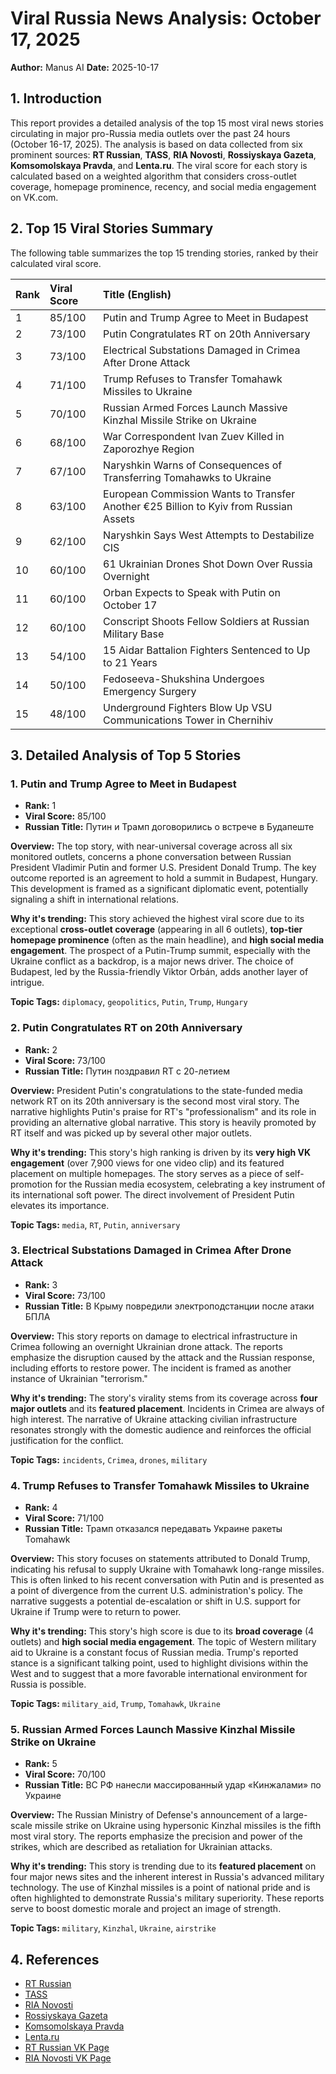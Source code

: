 # Viral Russia News Analysis: October 17, 2025

**Author:** Manus AI
**Date:** 2025-10-17

## 1. Introduction

This report provides a detailed analysis of the top 15 most viral news stories circulating in major pro-Russia media outlets over the past 24 hours (October 16-17, 2025). The analysis is based on data collected from six prominent sources: **RT Russian**, **TASS**, **RIA Novosti**, **Rossiyskaya Gazeta**, **Komsomolskaya Pravda**, and **Lenta.ru**. The viral score for each story is calculated based on a weighted algorithm that considers cross-outlet coverage, homepage prominence, recency, and social media engagement on VK.com.

## 2. Top 15 Viral Stories Summary

The following table summarizes the top 15 trending stories, ranked by their calculated viral score.

| Rank | Viral Score | Title (English)                                                              |
| :--- | :---------- | :--------------------------------------------------------------------------- |
| 1    | 85/100      | Putin and Trump Agree to Meet in Budapest                                    |
| 2    | 73/100      | Putin Congratulates RT on 20th Anniversary                                   |
| 3    | 73/100      | Electrical Substations Damaged in Crimea After Drone Attack                  |
| 4    | 71/100      | Trump Refuses to Transfer Tomahawk Missiles to Ukraine                       |
| 5    | 70/100      | Russian Armed Forces Launch Massive Kinzhal Missile Strike on Ukraine        |
| 6    | 68/100      | War Correspondent Ivan Zuev Killed in Zaporozhye Region                      |
| 7    | 67/100      | Naryshkin Warns of Consequences of Transferring Tomahawks to Ukraine         |
| 8    | 63/100      | European Commission Wants to Transfer Another €25 Billion to Kyiv from Russian Assets |
| 9    | 62/100      | Naryshkin Says West Attempts to Destabilize CIS                              |
| 10   | 60/100      | 61 Ukrainian Drones Shot Down Over Russia Overnight                          |
| 11   | 60/100      | Orban Expects to Speak with Putin on October 17                              |
| 12   | 60/100      | Conscript Shoots Fellow Soldiers at Russian Military Base                    |
| 13   | 54/100      | 15 Aidar Battalion Fighters Sentenced to Up to 21 Years                      |
| 14   | 50/100      | Fedoseeva-Shukshina Undergoes Emergency Surgery                              |
| 15   | 48/100      | Underground Fighters Blow Up VSU Communications Tower in Chernihiv           |

## 3. Detailed Analysis of Top 5 Stories

### 1. Putin and Trump Agree to Meet in Budapest

*   **Rank:** 1
*   **Viral Score:** 85/100
*   **Russian Title:** Путин и Трамп договорились о встрече в Будапеште

**Overview:**
The top story, with near-universal coverage across all six monitored outlets, concerns a phone conversation between Russian President Vladimir Putin and former U.S. President Donald Trump. The key outcome reported is an agreement to hold a summit in Budapest, Hungary. This development is framed as a significant diplomatic event, potentially signaling a shift in international relations.

**Why it's trending:**
This story achieved the highest viral score due to its exceptional **cross-outlet coverage** (appearing in all 6 outlets), **top-tier homepage prominence** (often as the main headline), and **high social media engagement**. The prospect of a Putin-Trump summit, especially with the Ukraine conflict as a backdrop, is a major news driver. The choice of Budapest, led by the Russia-friendly Viktor Orbán, adds another layer of intrigue.

**Topic Tags:** `diplomacy`, `geopolitics`, `Putin`, `Trump`, `Hungary`

### 2. Putin Congratulates RT on 20th Anniversary

*   **Rank:** 2
*   **Viral Score:** 73/100
*   **Russian Title:** Путин поздравил RT с 20-летием

**Overview:**
President Putin's congratulations to the state-funded media network RT on its 20th anniversary is the second most viral story. The narrative highlights Putin's praise for RT's "professionalism" and its role in providing an alternative global narrative. This story is heavily promoted by RT itself and was picked up by several other major outlets.

**Why it's trending:**
This story's high ranking is driven by its **very high VK engagement** (over 7,900 views for one video clip) and its featured placement on multiple homepages. The story serves as a piece of self-promotion for the Russian media ecosystem, celebrating a key instrument of its international soft power. The direct involvement of President Putin elevates its importance.

**Topic Tags:** `media`, `RT`, `Putin`, `anniversary`

### 3. Electrical Substations Damaged in Crimea After Drone Attack

*   **Rank:** 3
*   **Viral Score:** 73/100
*   **Russian Title:** В Крыму повредили электроподстанции после атаки БПЛА

**Overview:**
This story reports on damage to electrical infrastructure in Crimea following an overnight Ukrainian drone attack. The reports emphasize the disruption caused by the attack and the Russian response, including efforts to restore power. The incident is framed as another instance of Ukrainian "terrorism."

**Why it's trending:**
The story's virality stems from its coverage across **four major outlets** and its **featured placement**. Incidents in Crimea are always of high interest. The narrative of Ukraine attacking civilian infrastructure resonates strongly with the domestic audience and reinforces the official justification for the conflict.

**Topic Tags:** `incidents`, `Crimea`, `drones`, `military`

### 4. Trump Refuses to Transfer Tomahawk Missiles to Ukraine

*   **Rank:** 4
*   **Viral Score:** 71/100
*   **Russian Title:** Трамп отказался передавать Украине ракеты Tomahawk

**Overview:**
This story focuses on statements attributed to Donald Trump, indicating his refusal to supply Ukraine with Tomahawk long-range missiles. This is often linked to his recent conversation with Putin and is presented as a point of divergence from the current U.S. administration's policy. The narrative suggests a potential de-escalation or shift in U.S. support for Ukraine if Trump were to return to power.

**Why it's trending:**
This story's high score is due to its **broad coverage** (4 outlets) and **high social media engagement**. The topic of Western military aid to Ukraine is a constant focus of Russian media. Trump's reported stance is a significant talking point, used to highlight divisions within the West and to suggest that a more favorable international environment for Russia is possible.

**Topic Tags:** `military_aid`, `Trump`, `Tomahawk`, `Ukraine`

### 5. Russian Armed Forces Launch Massive Kinzhal Missile Strike on Ukraine

*   **Rank:** 5
*   **Viral Score:** 70/100
*   **Russian Title:** ВС РФ нанесли массированный удар «Кинжалами» по Украине

**Overview:**
The Russian Ministry of Defense's announcement of a large-scale missile strike on Ukraine using hypersonic Kinzhal missiles is the fifth most viral story. The reports emphasize the precision and power of the strikes, which are described as retaliation for Ukrainian attacks.

**Why it's trending:**
This story is trending due to its **featured placement** on four major news sites and the inherent interest in Russia's advanced military technology. The use of Kinzhal missiles is a point of national pride and is often highlighted to demonstrate Russia's military superiority. These reports serve to boost domestic morale and project an image of strength.

**Topic Tags:** `military`, `Kinzhal`, `Ukraine`, `airstrike`

## 4. References

*   [RT Russian](https://russian.rt.com/)
*   [TASS](https://tass.ru/)
*   [RIA Novosti](https://ria.ru/)
*   [Rossiyskaya Gazeta](https://rg.ru/)
*   [Komsomolskaya Pravda](https://www.kp.ru/)
*   [Lenta.ru](https://lenta.ru/)
*   [RT Russian VK Page](https://vk.com/rt_russian)
*   [RIA Novosti VK Page](https://vk.com/ria)

